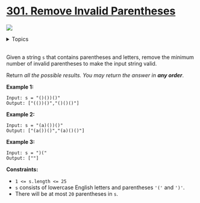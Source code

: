 # [301. Remove Invalid Parentheses](https://leetcode-cn.com/problems/remove-invalid-parentheses/)

![](https://img.shields.io/badge/Difficulty-Hard-red.svg)


<details>
<summary>Topics</summary>

* [`Backtracking`](https://leetcode.com/tag/backtracking/)
* [`String`](https://leetcode.com/tag/string/)
* [`Depth-first Search`](https://leetcode.com/tag/depth-first-search/)

</details>
<br />

Given a string `s` that contains parentheses and letters, remove the minimum number of invalid parentheses to make the input string valid.

Return *all the possible results. You may return the answer in **any order***.

**Example 1:**

```
Input: s = "()())()"
Output: ["(())()","()()()"]
```

**Example 2:**

```
Input: s = "(a)())()"
Output: ["(a())()","(a)()()"]
```

**Example 3:**

```
Input: s = ")("
Output: [""]
```

**Constraints:**

 + `1 <= s.length <= 25`
 + `s` consists of lowercase English letters and parentheses `'('` and `')'`.
 + There will be at most `20` parentheses in `s`.
